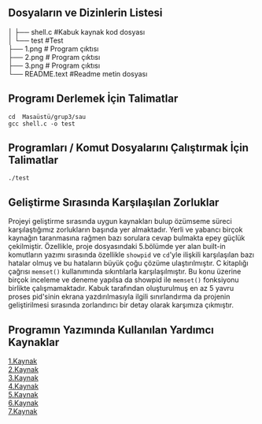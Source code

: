 

## Dosyaların ve Dizinlerin Listesi


│   ├── shell.c         #Kabuk kaynak kod dosyası</br>
│   └── test             #Test </br>
├── 1.png       # Program çıktısı</br>
├── 2.png       # Program çıktısı</br>
├── 3.png       # Program çıktısı</br>
└── README.text #Readme metin dosyası</br>

## Programı Derlemek İçin Talimatlar
`cd  Masaüstü/grup3/sau`</br>
`gcc shell.c -o test `
## Programları / Komut Dosyalarını Çalıştırmak İçin Talimatlar
` ./test `
## Geliştirme Sırasında Karşılaşılan Zorluklar
Projeyi geliştirme sırasında uygun kaynakları bulup özümseme süreci karşılaştığımız zorlukların başında yer almaktadır. Yerli ve yabancı birçok kaynağın taranmasına rağmen bazı sorulara cevap bulmakta epey güçlük çekilmiştir. Özellikle, proje dosyasındaki 5.bölümde yer alan built-in komutların yazımı sırasında özellikle `showpid` ve `cd`'yle ilişkili karşılaşılan bazı hatalar olmuş ve bu hataların büyük çoğu çözüme ulaştırılmıştır. C kitaplığı çağrısı `memset()`  kullanımında sıkıntılarla karşılaşılmıştır. Bu konu üzerine birçok inceleme ve deneme yapılsa da showpid ile `memset()` fonksiyonu birlikte çalışmamaktadır. Kabuk tarafından oluşturulmuş en az 5 yavru proses pid'sinin ekrana yazdırılmasıyla ilgili sınırlandırma da projenin geliştirilmesi sırasında zorlandırıcı bir detay olarak karşımıza çıkmıştır. 
## Programın Yazımında Kullanılan Yardımcı Kaynaklar
[1.Kaynak](http://www.cse.csusb.edu/tongyu/courses/cs460/notes/intro.php "1.Kaynak")</br>
[2.Kaynak](https://linux.die.net/man/3/execvp "2.Kaynak")</br>
[3.Kaynak](https://iq.opengenus.org/chdir-fchdir-getcwd-in-c/ "3.Kaynak")</br>
[4.Kaynak](https://stackoverflow.com/questions/28502305/writing-a-simple-shell-in-c-using-fork-execvp "4.Kaynak")</br>
[5.Kaynak](https://www.geeksforgeeks.org/making-linux-shell-c/ "5.Kaynak")</br>
[6.Kaynak](https://github.com/pranjalbajaj/NEKTech-Linux-Shell "6.Kaynak")</br>
[7.Kaynak]( https://brennan.io/2015/01/16/write-a-shell-in-c/ "7.Kaynak")
